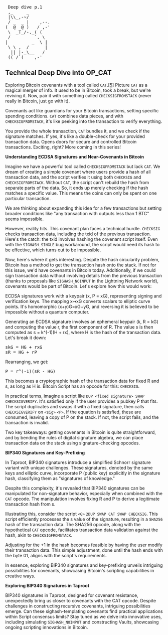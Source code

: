 <pre> Deep dive p.1
 ,_     _
 |\\_,-~/
 / _  _ |    ,--.
(  @  @ )   / ,-'
 \  _T_/-._( (
 /         `. \
|         _  \ |
 \ \ ,  /      |
  || |-_\__   /
 ((_/`(____,-'        
</pre>

## Technical Deep Dive into OP_CAT

Exploring Bitcoin covenants with a tool called `CAT`.[[5](https://www.wpsoftware.net/andrew/blog/cat-and-schnorr-tricks-i.html)] Picture `CAT` as a magical merger of info. It used to be in Bitcoin, took a break, but we're reviving it. Now, pair it with something called `CHECKSIGFROMSTACK` (never really in Bitcoin, just go with it).

Covenants act like guardians for your Bitcoin transactions, setting specific spending conditions. `CAT` combines data pieces, and with `CHECKSIGFROMSTACK`, it's like peeking into the transaction to verify everything.

You provide the whole transaction, `CAT` bundles it, and we check if the signature matches. If yes, it's like a double-check for your provided transaction data. Opens doors for secure and controlled Bitcoin transactions. Exciting, right? More coming in this series!

**Understanding ECDSA Signatures and Near-Covenants in Bitcoin**

Imagine we have a powerful tool called `CHECKSIGFROMSTACK` but lack `CAT`. We dream of creating a simple covenant where users provide a hash of all transaction data, and the script verifies it using both `CHECKSIG` and `CHECKSIGFROMSTACK`. Without `CAT`, the script can't rebuild the hash from separate parts of the data. So, it ends up merely checking if the hash matches a specific value. This means the coins can only be spent on one particular transaction.

We are thinking about expanding this idea for a few transactions but setting broader conditions like "any transaction with outputs less than 1 BTC" seems impossible.

However, reality hits. This covenant plan faces a technical hurdle. `CHECKSIG` checks transaction data, including the txid of the previous transaction. Here's the catch: the txid involves hashing the covenant script itself. Even with the `SIGHASH_SINGLE` bug workaround, the script would need its hash to be effective, which turns out to be impossible.

Now, here's where it gets interesting. Despite the hash circularity problem, Bitcoin has a method to get the transaction hash onto the stack. If not for this issue, we'd have covenants in Bitcoin today. Additionally, if we could sign transaction data without involving details from the previous transaction (thanks to proposals like `SIGHASH_NOINPUT` in the Lightning Network world), covenants would be part of Bitcoin. Let's explore how this would work:

ECDSA signatures work with a keypair (x, P = xG), representing signing and verification keys. The mapping x↦xG converts scalars to elliptic curve points. It's homomorphic (x+y)G=xG+yG, and reversing it is believed to be impossible without a quantum computer.

Generating an ECDSA signature involves an ephemeral keypair (k, R = kG) and computing the value r, the first component of R. The value s is then computed as s = k^(-1)(H + rx), where H is the hash of the transaction data. Let's break it down:
<pre>
skG = HG + rxG
sR = HG + rP
</pre>
Rearranging, we get:
<pre>
P = r^(-1)(sR - HG)
</pre>
This becomes a cryptographic hash of the transaction data for fixed R and s, as long as H is. Bitcoin Script has an opcode for this: `CHECKSIG`.

In practical terms, imagine a script like `DUP <fixed signature> SWAP CHECKSIGVERIFY`. It's satisfied only if the user provides a pubkey P that fits. The script duplicates and swaps it with a fixed signature, then calls `CHECKSIGVERIFY` on `<sig>` `<P>`. If the equation is satisfied, these are consumed, leaving a copy of P on the stack. If not, the script fails, and the transaction is invalid.

Two key takeaways: getting covenants in Bitcoin is quite straightforward, and by bending the rules of digital signature algebra, we can place transaction data on the stack using signature-checking opcodes.

**BIP340 Signatures and Key-Prefixing**

In Taproot, BIP340 signatures introduce a simplified Schnorr signature variant with unique challenges. These signatures, denoted by the same keys and elliptic curve, incorporate P (public key) explicitly in the signature hash, classifying them as "signatures of knowledge."

Despite this complexity, it's revealed that BIP340 signatures can be manipulated for non-signature behavior, especially when combined with the `CAT` opcode. The manipulation involves fixing R and P to derive a legitimate transaction hash from s.

Illustrating this, consider the script `<G>` `2DUP SWAP CAT SWAP CHECKSIG`. This script efficiently processes the s value of the signature, resulting in a `SHA256` hash of the transaction data. The SHA256 opcode, along with the hypothetical `CAT` opcode, facilitates transaction data validation against the hash, akin to `CHECKSIGFROMSTACK`.

Adjusting for the +1 in the hash becomes feasible by having the user modify their transaction data. This simple adjustment, done until the hash ends with the byte 01, aligns with the script's requirements.

In essence, exploring BIP340 signatures and key-prefixing unveils intriguing possibilities for covenants, showcasing Bitcoin's scripting capabilities in creative ways.

**Exploring BIP340 Signatures in Taproot**

BIP340 signatures in Taproot, designed for covenant resistance, unexpectedly bring us closer to covenants with the CAT opcode. Despite challenges in constructing recursive covenants, intriguing possibilities emerge. Can these sighash-templating covenants find practical applications within Script consensus limits? Stay tuned as we delve into innovative uses, including simulating `SIGHASH_NOINPUT` and constructing Vaults, showcasing ongoing scripting innovations in Bitcoin.
